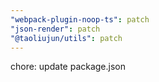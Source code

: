 ```yaml
---
"webpack-plugin-noop-ts": patch
"json-render": patch
"@taoliujun/utils": patch
---
```


chore: update package.json
